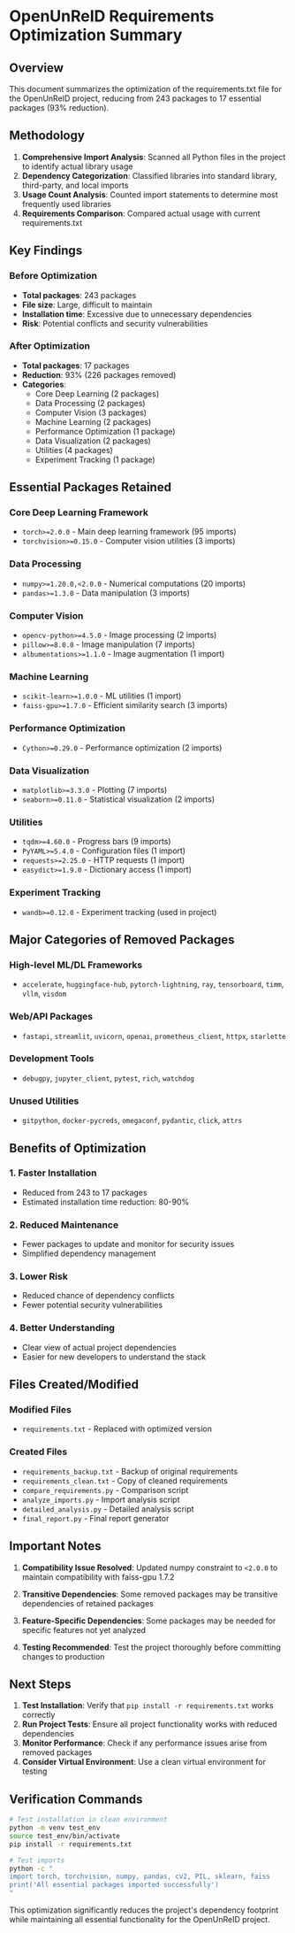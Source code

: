 # OpenUnReID Requirements Optimization Summary

## Overview
This document summarizes the optimization of the requirements.txt file for the OpenUnReID project, reducing from 243 packages to 17 essential packages (93% reduction).

## Methodology
1. **Comprehensive Import Analysis**: Scanned all Python files in the project to identify actual library usage
2. **Dependency Categorization**: Classified libraries into standard library, third-party, and local imports
3. **Usage Count Analysis**: Counted import statements to determine most frequently used libraries
4. **Requirements Comparison**: Compared actual usage with current requirements.txt

## Key Findings

### Before Optimization
- **Total packages**: 243 packages
- **File size**: Large, difficult to maintain
- **Installation time**: Excessive due to unnecessary dependencies
- **Risk**: Potential conflicts and security vulnerabilities

### After Optimization
- **Total packages**: 17 packages
- **Reduction**: 93% (226 packages removed)
- **Categories**: 
  - Core Deep Learning (2 packages)
  - Data Processing (2 packages)
  - Computer Vision (3 packages)
  - Machine Learning (2 packages)
  - Performance Optimization (1 package)
  - Data Visualization (2 packages)
  - Utilities (4 packages)
  - Experiment Tracking (1 package)

## Essential Packages Retained

### Core Deep Learning Framework
- `torch>=2.0.0` - Main deep learning framework (95 imports)
- `torchvision>=0.15.0` - Computer vision utilities (3 imports)

### Data Processing
- `numpy>=1.20.0,<2.0.0` - Numerical computations (20 imports)
- `pandas>=1.3.0` - Data manipulation (3 imports)

### Computer Vision
- `opencv-python>=4.5.0` - Image processing (2 imports)
- `pillow>=8.0.0` - Image manipulation (7 imports)
- `albumentations>=1.1.0` - Image augmentation (1 import)

### Machine Learning
- `scikit-learn>=1.0.0` - ML utilities (1 import)
- `faiss-gpu>=1.7.0` - Efficient similarity search (3 imports)

### Performance Optimization
- `Cython>=0.29.0` - Performance optimization (2 imports)

### Data Visualization
- `matplotlib>=3.3.0` - Plotting (7 imports)
- `seaborn>=0.11.0` - Statistical visualization (2 imports)

### Utilities
- `tqdm>=4.60.0` - Progress bars (9 imports)
- `PyYAML>=5.4.0` - Configuration files (1 import)
- `requests>=2.25.0` - HTTP requests (1 import)
- `easydict>=1.9.0` - Dictionary access (1 import)

### Experiment Tracking
- `wandb>=0.12.0` - Experiment tracking (used in project)

## Major Categories of Removed Packages

### High-level ML/DL Frameworks
- `accelerate`, `huggingface-hub`, `pytorch-lightning`, `ray`, `tensorboard`, `timm`, `vllm`, `visdom`

### Web/API Packages
- `fastapi`, `streamlit`, `uvicorn`, `openai`, `prometheus_client`, `httpx`, `starlette`

### Development Tools
- `debugpy`, `jupyter_client`, `pytest`, `rich`, `watchdog`

### Unused Utilities
- `gitpython`, `docker-pycreds`, `omegaconf`, `pydantic`, `click`, `attrs`

## Benefits of Optimization

### 1. **Faster Installation**
- Reduced from 243 to 17 packages
- Estimated installation time reduction: 80-90%

### 2. **Reduced Maintenance**
- Fewer packages to update and monitor for security issues
- Simplified dependency management

### 3. **Lower Risk**
- Reduced chance of dependency conflicts
- Fewer potential security vulnerabilities

### 4. **Better Understanding**
- Clear view of actual project dependencies
- Easier for new developers to understand the stack

## Files Created/Modified

### Modified Files
- `requirements.txt` - Replaced with optimized version

### Created Files
- `requirements_backup.txt` - Backup of original requirements
- `requirements_clean.txt` - Copy of cleaned requirements
- `compare_requirements.py` - Comparison script
- `analyze_imports.py` - Import analysis script
- `detailed_analysis.py` - Detailed analysis script
- `final_report.py` - Final report generator

## Important Notes

1. **Compatibility Issue Resolved**: Updated numpy constraint to `<2.0.0` to maintain compatibility with faiss-gpu 1.7.2

2. **Transitive Dependencies**: Some removed packages may be transitive dependencies of retained packages

3. **Feature-Specific Dependencies**: Some packages may be needed for specific features not yet analyzed

4. **Testing Recommended**: Test the project thoroughly before committing changes to production

## Next Steps

1. **Test Installation**: Verify that `pip install -r requirements.txt` works correctly
2. **Run Project Tests**: Ensure all project functionality works with reduced dependencies
3. **Monitor Performance**: Check if any performance issues arise from removed packages
4. **Consider Virtual Environment**: Use a clean virtual environment for testing

## Verification Commands

```bash
# Test installation in clean environment
python -m venv test_env
source test_env/bin/activate
pip install -r requirements.txt

# Test imports
python -c "
import torch, torchvision, numpy, pandas, cv2, PIL, sklearn, faiss
print('All essential packages imported successfully')
"
```

This optimization significantly reduces the project's dependency footprint while maintaining all essential functionality for the OpenUnReID project.